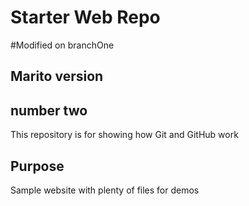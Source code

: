 # Starter Web Repo

#Modified on branchOne
## Marito version
## number two

This repository is for showing how Git and GitHub work

## Purpose

Sample website with plenty of files for demos